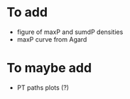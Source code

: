 # To add
- figure of maxP and sumdP densities
- maxP curve from Agard

# To maybe add
- PT paths plots (?)